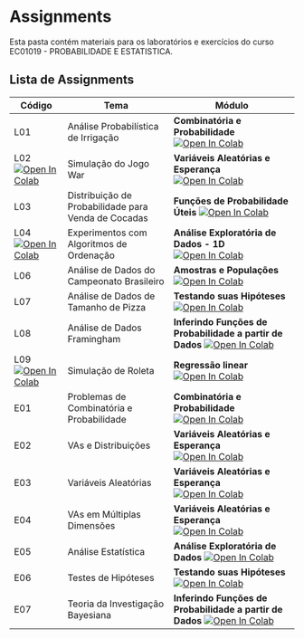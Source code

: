 # Assignments

Esta pasta contém materiais para os laboratórios e exercícios do curso EC01019 - PROBABILIDADE E ESTATISTICA.

## Lista de Assignments

| Código | Tema | Módulo |
|--------|------|--------|
| L01 | Análise Probabilística de Irrigação | **Combinatória e Probabilidade** [<img src="https://colab.research.google.com/assets/colab-badge.svg" alt="Open In Colab"/>](https://colab.research.google.com/github/glaucogoncalves/p-e/blob/main/lectures/02_probability_basics.ipynb) |
| L02 [<img src="https://colab.research.google.com/assets/colab-badge.svg" alt="Open In Colab"/>](https://colab.research.google.com/github/glaucogoncalves/p-e/blob/main/assignments/L02/L02-Vamos_Guerrear.ipynb) | Simulação do Jogo War | **Variáveis Aleatórias e Esperança** [<img src="https://colab.research.google.com/assets/colab-badge.svg" alt="Open In Colab"/>](https://colab.research.google.com/github/glaucogoncalves/p-e/blob/main/lectures/04-joint_rvs.ipynb) |
| L03 | Distribuição de Probabilidade para Venda de Cocadas | **Funções de Probabilidade Úteis** [<img src="https://colab.research.google.com/assets/colab-badge.svg" alt="Open In Colab"/>](https://colab.research.google.com/github/glaucogoncalves/p-e/blob/main/lectures/05_probability_distributions.ipynb) |
| L04 [<img src="https://colab.research.google.com/assets/colab-badge.svg" alt="Open In Colab"/>](https://colab.research.google.com/github/glaucogoncalves/p-e/blob/main/assignments/L04/L04-Ordenacao.ipynb) | Experimentos com Algoritmos de Ordenação | **Análise Exploratória de Dados - 1D** [<img src="https://colab.research.google.com/assets/colab-badge.svg" alt="Open In Colab"/>](https://colab.research.google.com/github/glaucogoncalves/p-e/blob/main/lectures/06_eda_1D.ipynb) |
| L06 | Análise de Dados do Campeonato Brasileiro | **Amostras e Populações** [<img src="https://colab.research.google.com/assets/colab-badge.svg" alt="Open In Colab"/>](https://colab.research.google.com/github/glaucogoncalves/p-e/blob/main/lectures/08_sampling.ipynb) |
| L07 | Análise de Dados de Tamanho de Pizza | **Testando suas Hipóteses** [<img src="https://colab.research.google.com/assets/colab-badge.svg" alt="Open In Colab"/>](https://colab.research.google.com/github/glaucogoncalves/p-e/blob/main/lectures/09_hypothesis_testing.ipynb) |
| L08 | Análise de Dados Framingham | **Inferindo Funções de Probabilidade a partir de Dados** [<img src="https://colab.research.google.com/assets/colab-badge.svg" alt="Open In Colab"/>](https://colab.research.google.com/github/glaucogoncalves/p-e/blob/main/lectures/11_distribution_fitting.ipynb) |
| L09 [<img src="https://colab.research.google.com/assets/colab-badge.svg" alt="Open In Colab"/>](https://colab.research.google.com/github/glaucogoncalves/p-e/blob/main/assignments/L09/L09-Roleta.ipynb) | Simulação de Roleta | **Regressão linear** [<img src="https://colab.research.google.com/assets/colab-badge.svg" alt="Open In Colab"/>](https://colab.research.google.com/github/glaucogoncalves/p-e/blob/main/lectures/12_regression.ipynb) |
| E01 | Problemas de Combinatória e Probabilidade | **Combinatória e Probabilidade** [<img src="https://colab.research.google.com/assets/colab-badge.svg" alt="Open In Colab"/>](https://colab.research.google.com/github/glaucogoncalves/p-e/blob/main/lectures/02_probability_basics.ipynb) |
| E02 | VAs e Distribuições | **Variáveis Aleatórias e Esperança** [<img src="https://colab.research.google.com/assets/colab-badge.svg" alt="Open In Colab"/>](https://colab.research.google.com/github/glaucogoncalves/p-e/blob/main/lectures/04-joint_rvs.ipynb) |
| E03 | Variáveis Aleatórias | **Variáveis Aleatórias e Esperança** [<img src="https://colab.research.google.com/assets/colab-badge.svg" alt="Open In Colab"/>](https://colab.research.google.com/github/glaucogoncalves/p-e/blob/main/lectures/04-joint_rvs.ipynb) |
| E04 | VAs em Múltiplas Dimensões | **Variáveis Aleatórias e Esperança** [<img src="https://colab.research.google.com/assets/colab-badge.svg" alt="Open In Colab"/>](https://colab.research.google.com/github/glaucogoncalves/p-e/blob/main/lectures/04-joint_rvs.ipynb) |
| E05 | Análise Estatística | **Análise Exploratória de Dados** [<img src="https://colab.research.google.com/assets/colab-badge.svg" alt="Open In Colab"/>](https://colab.research.google.com/github/glaucogoncalves/p-e/blob/main/lectures/07_eda_2D.ipynb) |
| E06 | Testes de Hipóteses | **Testando suas Hipóteses** [<img src="https://colab.research.google.com/assets/colab-badge.svg" alt="Open In Colab"/>](https://colab.research.google.com/github/glaucogoncalves/p-e/blob/main/lectures/09_hypothesis_testing.ipynb) |
| E07 | Teoria da Investigação Bayesiana | **Inferindo Funções de Probabilidade a partir de Dados** [<img src="https://colab.research.google.com/assets/colab-badge.svg" alt="Open In Colab"/>](https://colab.research.google.com/github/glaucogoncalves/p-e/blob/main/lectures/11_distribution_fitting.ipynb) |

